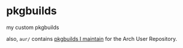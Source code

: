 # pkgbuilds

my custom pkgbuilds

also, `aur/` contains [pkgbuilds I maintain](https://aur.archlinux.org/packages/?SeB=m&K=JoshuaRLi) for the Arch User Repository.
